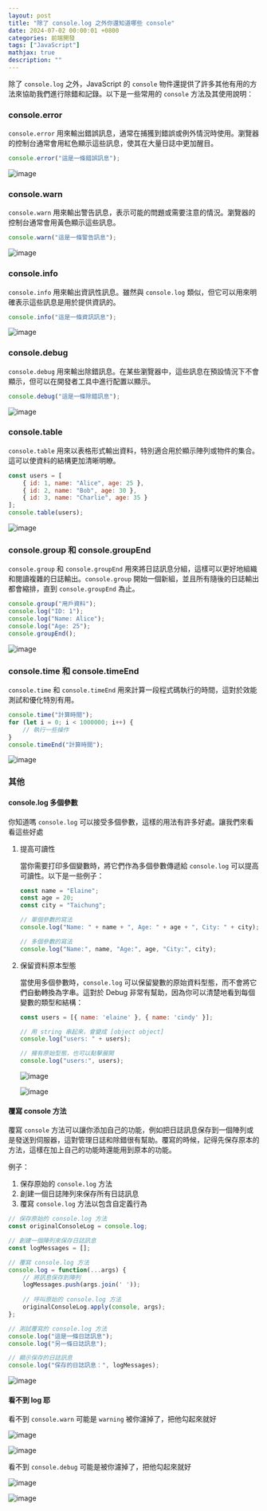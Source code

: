 ```yaml
---
layout: post
title: "除了 console.log 之外你還知道哪些 console"
date: 2024-07-02 00:00:01 +0800
categories: 前端開發
tags: ["JavaScript"]
mathjax: true
description: ""
---
```


除了 `console.log` 之外，JavaScript 的 `console` 物件還提供了許多其他有用的方法來協助我們進行除錯和記錄。以下是一些常用的 `console` 方法及其使用說明：

### console.error

`console.error` 用來輸出錯誤訊息，通常在捕獲到錯誤或例外情況時使用。瀏覽器的控制台通常會用紅色顯示這些訊息，使其在大量日誌中更加醒目。

```js
console.error("這是一條錯誤訊息");
```

![image](/assets/img/posts/error.png)

### console.warn

`console.warn` 用來輸出警告訊息，表示可能的問題或需要注意的情況。瀏覽器的控制台通常會用黃色顯示這些訊息。

```js
console.warn("這是一條警告訊息");
```

![image](/assets/img/posts/B1cK_3bPR.png)

### console.info

`console.info` 用來輸出資訊性訊息。雖然與 `console.log` 類似，但它可以用來明確表示這些訊息是用於提供資訊的。

```js
console.info("這是一條資訊訊息");
```

![image](/assets/img/posts/ry-hOhZwR.png)

### console.debug

`console.debug` 用來輸出除錯訊息。在某些瀏覽器中，這些訊息在預設情況下不會顯示，但可以在開發者工具中進行配置以顯示。

```js
console.debug("這是一條除錯訊息");
```

![image](/assets/img/posts/H1Gpd2bw0.png)

### console.table

`console.table` 用來以表格形式輸出資料，特別適合用於顯示陣列或物件的集合。這可以使資料的結構更加清晰明瞭。

```js
const users = [
    { id: 1, name: "Alice", age: 25 },
    { id: 2, name: "Bob", age: 30 },
    { id: 3, name: "Charlie", age: 35 }
];
console.table(users);
```

![image](/assets/img/posts/HJjRO3-DR.png)

### console.group 和 console.groupEnd

`console.group` 和 `console.groupEnd` 用來將日誌訊息分組，這樣可以更好地組織和閱讀複雜的日誌輸出。`console.group` 開始一個新組，並且所有隨後的日誌輸出都會縮排，直到 `console.groupEnd` 為止。

```js
console.group("用戶資料");
console.log("ID: 1");
console.log("Name: Alice");
console.log("Age: 25");
console.groupEnd();
```

![image](/assets/img/posts/rJ3kKhbD0.png)

### console.time 和 console.timeEnd

`console.time` 和 `console.timeEnd` 用來計算一段程式碼執行的時間，這對於效能測試和優化特別有用。

```js
console.time("計算時間");
for (let i = 0; i < 1000000; i++) {
    // 執行一些操作
}
console.timeEnd("計算時間");
```

![image](/assets/img/posts/BJX-KnZv0.png)

### 其他

#### console.log 多個參數

你知道嗎 `console.log` 可以接受多個參數，這樣的用法有許多好處。讓我們來看看這些好處

1. 提高可讀性

    當你需要打印多個變數時，將它們作為多個參數傳遞給 `console.log` 可以提高可讀性。以下是一些例子：

    ```js
    const name = "Elaine";
    const age = 20;
    const city = "Taichung";

    // 單個參數的寫法
    console.log("Name: " + name + ", Age: " + age + ", City: " + city);

    // 多個參數的寫法
    console.log("Name:", name, "Age:", age, "City:", city);
    ```

2. 保留資料原本型態

    當使用多個參數時，`console.log` 可以保留變數的原始資料型態，而不會將它們自動轉換為字串。這對於 Debug 非常有幫助，因為你可以清楚地看到每個變數的類型和結構：

    ```js
    const users = [{ name: 'elaine' }, { name: 'cindy' }];

    // 用 string 串起來，會變成 [object object]
    console.log("users: " + users);

    // 擁有原始型態，也可以點擊展開
    console.log("users:", users);
    ```

    ![image](/assets/img/posts/rJrMqhWvR.png)

    ![image](/assets/img/posts/r1HQ92-vC.png)

#### 覆寫 console 方法

覆寫 `console` 方法可以讓你添加自己的功能，例如把日誌訊息保存到一個陣列或是發送到伺服器，這對管理日誌和除錯很有幫助。覆寫的時候，記得先保存原本的方法，這樣在加上自己的功能時還能用到原本的功能。

例子：
1. 保存原始的 `console.log` 方法
2. 創建一個日誌陣列來保存所有日誌訊息
3. 覆寫 `console.log` 方法以包含自定義行為

```js
// 保存原始的 console.log 方法
const originalConsoleLog = console.log;

// 創建一個陣列來保存日誌訊息
const logMessages = [];

// 覆寫 console.log 方法
console.log = function(...args) {
    // 將訊息保存到陣列
    logMessages.push(args.join(' '));
    
    // 呼叫原始的 console.log 方法
    originalConsoleLog.apply(console, args);
};

// 測試覆寫的 console.log 方法
console.log("這是一條日誌訊息");
console.log("另一條日誌訊息");

// 顯示保存的日誌訊息
console.log("保存的日誌訊息：", logMessages);
```

![image](/assets/img/posts/Skyf_2bw0.png)

#### 看不到 log 耶

看不到 `console.warn` 可能是 `warning` 被你濾掉了，把他勾起來就好

![image](/assets/img/posts/rJa1T2ePR.png)

![image](/assets/img/posts/r14Xp2gvA.png)

看不到 `console.debug` 可能是被你濾掉了，把他勾起來就好

![image](/assets/img/posts/Hkrop3gw0.png)

![image](/assets/img/posts/Skwp62ew0.png)

